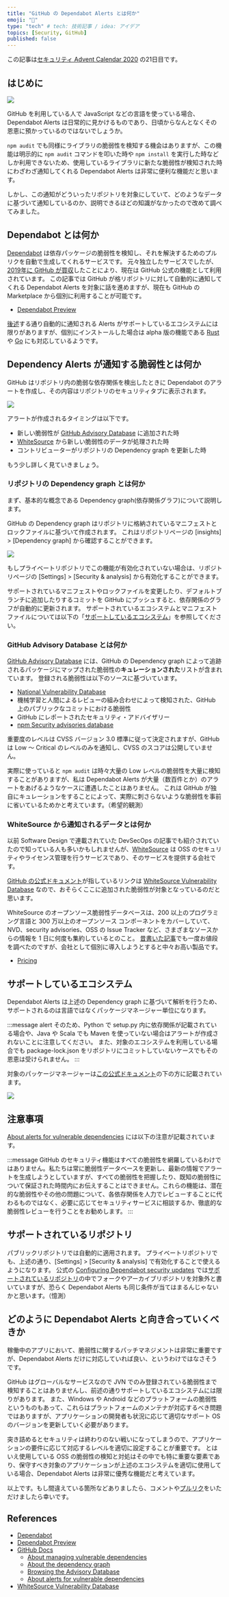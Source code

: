 ```yaml
---
title: "GitHub の Dependabot Alerts とは何か"
emoji: "🤔"
type: "tech" # tech: 技術記事 / idea: アイデア
topics: [Security, GitHub]
published: false
---
```


この記事は[セキュリティ Advent Calendar 2020](https://qiita.com/advent-calendar/2020/security) の21日目です。

## はじめに

![](https://storage.googleapis.com/zenn-user-upload/brcdms04eyeqop5lm2ja3uzdwu4p)

GitHub を利用している人で JavaScript などの言語を使っている場合、Dependabot Alerts は日常的に見かけるものであり、日頃からなんとなくその恩恵に預かっているのではないでしょうか。

`npm audit` でも同様にライブラリの脆弱性を検知する機会はありますが、この機能は明示的に `npm audit` コマンドを叩いた時や `npm install` を実行した時などしか利用できないため、使用しているライブラリに新たな脆弱性が検知された時にわざわざ通知してくれる Dependabot Alerts は非常に便利な機能だと思います。

しかし、この通知がどういったリポジトリを対象にしていて、どのようなデータに基づいて通知しているのか、説明できるほどの知識がなかったので改めて調べてみました。

## Dependabot とは何か

[Dependabot](https://dependabot.com/) は依存パッケージの脆弱性を検知し、それを解決するためのプルリクを自動で生成してくれるサービスです。
元々独立したサービスでしたが、[2019年に GitHub が買収](https://dependabot.com/blog/hello-github/)したことにより、現在は GitHub 公式の機能として利用されています。
この記事では GitHub が格リポジトリに対して自動的に通知してくれる Dependabot Alerts を対象に話を進めますが、現在も GitHub の Marketplace から個別に利用することが可能です。

- [Dependabot Preview](https://github.com/marketplace/dependabot-preview)

[後述](#サポートしているエコシステム)する通り自動的に通知される Alerts がサポートしているエコシステムには限りがありますが、個別にインストールした場合は alpha 版の機能である [Rust](https://dependabot.com/rust/) や [Go](https://dependabot.com/go/) にも対応しているようです。


## Dependency Alerts が通知する脆弱性とは何か

GitHub はリポジトリ内の脆弱な依存関係を検出したときに Dependabot のアラートを作成し、その内容はリポジトリのセキュリティタブに表示されます。

![](https://storage.googleapis.com/zenn-user-upload/dy54fbpz3lx5zxkk1ur7bdyp294i)

アラートが作成されるタイミングは以下です。

- 新しい脆弱性が [GitHub Advisory Database](https://github.com/advisories) に追加された時
- [WhiteSource](https://www.whitesourcesoftware.com/vulnerability-database/) から新しい脆弱性のデータが処理された時
- コントリビューターがリポジトリの Dependency graph を更新した時

もう少し詳しく見ていきましょう。

### リポジトリの Dependency graph とは何か

まず、基本的な概念である Dependency graph(依存関係グラフ)について説明します。

GitHub の Dependency graph はリポジトリに格納されているマニフェストとロックファイルに基づいて作成されます。
これはリポジトリページの [insights] > [Dependency graph] から確認することができます。

![](https://storage.googleapis.com/zenn-user-upload/7fxp4xye4h99mb40pkpj29xxoik7)

もしプライベートリポジトリでこの機能が有効化されていない場合は、リポジトリページの [Settings] > [Security & analysis] から有効化することができます。

サポートされているマニフェストやロックファイルを変更したり、デフォルトブランチに追加したりするコミットを GitHub にプッシュすると、依存関係のグラフが自動的に更新されます。
サポートされているエコシステムとマニフェストファイルについては以下の「[サポートしているエコシステム](#サポートしているエコシステム)」を参照してください。

### GitHub Advisory Database とは何か

[GitHub Advisory Database](https://github.com/advisories) には、GitHub の Dependency graph によって追跡されるパッケージにマップされた脆弱性の**キュレーションされた**リストが含まれています。
登録される脆弱性は以下のソースに基づいています。

- [National Vulnerability Database](https://nvd.nist.gov/)
- 機械学習と人間によるレビューの組み合わせによって検知された、GitHub 上のパブリックなコミットにおける脆弱性
- GitHub にレポートされたセキュリティ・アドバイザリー
- [npm Security advisories database](https://www.npmjs.com/advisories)

重要度のレベルは CVSS バージョン 3.0 標準に従って決定されますが、GitHub は Low 〜 Critical のレベルのみを通知し、CVSS のスコアは公開していません。

実際に使っていると `npm audit` は時々大量の Low レベルの脆弱性を大量に検知することがありますが、私は Dependabot Alerts が大量（数百件とか）のアラートをあげるようなケースに遭遇したことはありません。
これは GitHub が独自にキュレーションをすることによって、実際に刺さらないような脆弱性を事前に省いているためかと考えています。（希望的観測）

### WhiteSource から通知されるデータとは何か

以前 Software Design で連載されていた DevSecOps の記事でも紹介されていたので知っている人も多いかもしれませんが、[WhiteSource](https://www.whitesourcesoftware.com/) は OSS のセキュリティやライセンス管理を行うサービスであり、そのサービスを提供する会社です。

[GitHub の公式ドキュメント](https://docs.github.com/ja/free-pro-team@latest/github/managing-security-vulnerabilities/about-alerts-for-vulnerable-dependencies#detection-of-vulnerable-dependencies)が指しているリンクは [WhiteSource Vulnerability Database](https://www.whitesourcesoftware.com/vulnerability-database/#) なので、おそらくここに追加された脆弱性が対象となっているのだと思います。

WhiteSource のオープンソース脆弱性データベースは、200 以上のプログラミング言語と 300 万以上のオープンソース コンポーネントをカバーしていて、NVD、security advisories、OSS の Issue Tracker など、さまざまなソースからの情報を 1 日に何度も集約しているとのこと。
[昔書いた記事](https://qiita.com/yuuhu04/items/b2851dedfaa59d634b65)でも一度お値段を調べたのですが、会社として個別に導入しようとすると中々お高い製品です。
- [Pricing](https://www.whitesourcesoftware.com/whitesource-pricing/)

## サポートしているエコシステム

Dependabot Alerts は上述の Dependency graph に基づいて解析を行うため、サポートされるのは言語ではなくパッケージマネージャー単位になります。

:::message alert
そのため、Python で setup.py 内に依存関係が記載されている場合や、Java や Scala でも Maven を使っていない場合はアラートが作成されないことに注意してください。
また、対象のエコシステムを利用している場合でも package-lock.json をリポジトリにコミットしていないケースでもその恩恵は受けられません。
:::

対象のパッケージマネージャーは[この公式ドキュメント](https://docs.github.com/ja/free-pro-team@latest/github/visualizing-repository-data-with-graphs/about-the-dependency-graph)の下の方に記載されています。

![](https://storage.googleapis.com/zenn-user-upload/z95q1tpixbh7iw15q5i5j0eoby2p)

## 注意事項

[About alerts for vulnerable dependencies](https://docs.github.com/ja/free-pro-team@latest/github/managing-security-vulnerabilities/about-alerts-for-vulnerable-dependencies) には以下の注意が記載されています。

:::message
GitHub のセキュリティ機能はすべての脆弱性を網羅しているわけではありません。私たちは常に脆弱性データベースを更新し、最新の情報でアラートを生成しようとしていますが、すべての脆弱性を把握したり、既知の脆弱性について保証された時間内にお伝えすることはできません。これらの機能は、潜在的な脆弱性やその他の問題について、各依存関係を人力でレビューすることに代わるものではなく、必要に応じてセキュリティサービスに相談するか、徹底的な脆弱性レビューを行うことをお勧めします。
:::

## サポートされているリポジトリ

パブリックリポジトリでは自動的に適用されます。
プライベートリポジトリでも、上述の通り、[Settings] > [Security & analysis] で有効化することで使えるようになります。
公式の [Configuring Dependabot security updates](https://docs.github.com/ja/free-pro-team@latest/github/managing-security-vulnerabilities/configuring-dependabot-security-updates) では[サポートされているリポジトリ](https://docs.github.com/ja/free-pro-team@latest/github/managing-security-vulnerabilities/configuring-dependabot-security-updates#%E3%82%B5%E3%83%9D%E3%83%BC%E3%83%88%E3%81%95%E3%82%8C%E3%81%A6%E3%81%84%E3%82%8B%E3%83%AA%E3%83%9D%E3%82%B8%E3%83%88%E3%83%AA)の中でフォークやアーカイブリポジトリを対象外と書いていますが、恐らく Dependabot Alerts も同じ条件が当てはまるんじゃないかと思います。（憶測）

## どのように Dependabot Alerts と向き合っていくべきか

稼働中のアプリにおいて、脆弱性に関するパッチマネジメントは非常に重要ですが、Dependabot Alerts だけに対応していれば良い、というわけではなさそうです。

GitHub はグローバルなサービスなので JVN でのみ登録されている脆弱性まで検知することはありませんし、前述の通りサポートしているエコシステムには限りがあります。
また、Windows や Android などのプラットフォームの脆弱性というものもあって、これらはプラットフォームのメンテナが対応するべき問題ではありますが、アプリケーションの開発者も状況に応じて適切なサポート OS のバージョンを更新していく必要があります。

突き詰めるとセキュリティは終わりのない戦いになってしまうので、アプリケーションの要件に応じて対応するレベルを適切に設定することが重要です。
とはいえ使用している OSS の脆弱性の検知と対処はその中でも特に重要な要素であり、保守すべき対象のアプリケーションが上述のエコシステムを適切に使用している場合、Dependabot Alerts は非常に優秀な機能だと考えています。

以上です。もし間違えている箇所などありましたら、コメントや[プルリク](https://github.com/fujiokayu/zenn-contents)をいただけましたら幸いです。

## References

- [Dependabot](https://dependabot.com/)
- [Dependabot Preview](https://github.com/marketplace/dependabot-preview)
- [GitHub Docs](https://docs.github.com/ja)
  - [About managing vulnerable dependencies](https://docs.github.com/ja/free-pro-team@latest/github/managing-security-vulnerabilities/about-managing-vulnerable-dependencies)
  - [About the dependency graph](https://docs.github.com/ja/free-pro-team@latest/github/visualizing-repository-data-with-graphs/about-the-dependency-graph)
  - [Browsing the Advisory Database](https://docs.github.com/ja/free-pro-team@latest/github/managing-security-vulnerabilities/browsing-security-vulnerabilities-in-the-github-advisory-database)
  - [About alerts for vulnerable dependencies](https://docs.github.com/ja/free-pro-team@latest/github/managing-security-vulnerabilities/about-alerts-for-vulnerable-dependencies)
- [WhiteSource Vulnerability Database](https://www.whitesourcesoftware.com/vulnerability-database/)